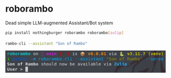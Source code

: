 # roborambo

Dead simple LLM-augmented Assistant/Bot system

```sh
pip install nothingburger roborambo roborambo[zulip]

rambo-cli --assistant "Son of Rambo"
```
![alt text](assets/image.png)